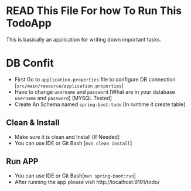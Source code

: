 # READ This File For how To Run This TodoApp
This is basically an application for writing down important tasks.

# DB Confit
* First Go to ```application.properties``` file to configure DB connection [```src/main/resource/application.properties```]
* Have to change ```username``` and ```password``` [What are in your database ```username``` and ```password```] [MYSQL Tested]
* Create An Schema named ```spring-boot-todo``` [In runtime it create table]

## Clean & Install
* Make sure it is clean and Install [If Needed]
* You can use IDE or Git Bash [```mvn clean install```]

## Run APP
* You can use IDE or Git Bash[```mvn spring-boot:run```]
* After running the app please visit http://localhost:9191/todo/
